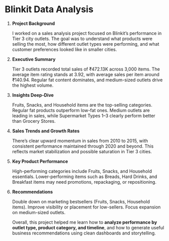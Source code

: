 # Blinkit Data Analysis

1. **Project Background**
    
    I worked on a sales analysis project focused on Blinkit’s performance in Tier 3 city outlets. The goal was to understand what products were selling the most, how different outlet types were performing, and what customer preferences looked like in smaller cities.
    
2. **Executive Summary**
    
    Tier 3 outlets recorded total sales of ₹472.13K across 3,000 items. The average item rating stands at 3.92, with average sales per item around ₹140.94. Regular fat content dominates, and medium-sized outlets drive the highest volume.
    
3. **Insights Deep-Dive**
    
    Fruits, Snacks, and Household items are the top-selling categories. Regular fat products outperform low-fat ones. Medium outlets are leading in sales, while Supermarket Types 1–3 clearly perform better than Grocery Stores.
    
4. **Sales Trends and Growth Rates**
    
    There’s clear upward momentum in sales from 2010 to 2015, with consistent performance maintained through 2020 and beyond. This reflects market stabilization and possible saturation in Tier 3 cities.
    
5. **Key Product Performance**
    
    High-performing categories include Fruits, Snacks, and Household essentials. Lower-performing items such as Breads, Hard Drinks, and Breakfast items may need promotions, repackaging, or repositioning.
    
6. **Recommendations**
    
    Double down on marketing bestsellers (Fruits, Snacks, Household items). Improve visibility or placement for low-sellers. Focus expansion on medium-sized outlets.
    
    Overall, this project helped me learn how to **analyze performance by outlet type, product category, and timeline**, and how to generate useful business recommendations using clean dashboards and storytelling.
